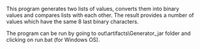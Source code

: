 This program generates two lists of values, converts them into binary values and compares lists with each other. The result provides a number of values which have the same 8 last binary characters.

The program can be run by going to out\artifacts\Generator_jar folder and clicking on run.bat (for Windows OS).